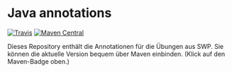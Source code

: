 # Java annotations

[![Travis](https://img.shields.io/travis/fhtw-swp-tutorium/java-annotations.svg)](https://travis-ci.org/fhtw-swp-tutorium/java-annotations)
[![Maven Central](https://img.shields.io/maven-central/v/com.github.fhtw.swp.tutorium/annotations.svg)](http://mvnrepository.com/artifact/com.github.fhtw.swp.tutorium/annotations)

Dieses Repository enthält die Annotationen für die Übungen aus SWP. Sie können die aktuelle Version bequem über Maven einbinden. (Klick auf den Maven-Badge oben.)

